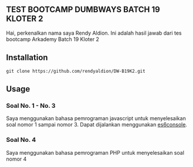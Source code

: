 ## TEST BOOTCAMP DUMBWAYS BATCH 19 KLOTER 2

Hai, perkenalkan nama saya Rendy Aldion. Ini adalah hasil jawab dari tes bootcamp Arkademy Batch 19 Kloter 2

## Installation

```git
git clone https://github.com/rendyaldion/DW-B19K2.git
```

## Usage

### Soal No. 1 - No. 3
Saya menggunakan bahasa pemrograman javascript untuk menyelesaikan soal nomor 1 sampai nomor 3. Dapat dijalankan menggunakan [es6console](https://es6console.com).

### Soal No. 4
Saya menggunakan bahasa pemrograman PHP untuk menyelesaikan soal nomor 4